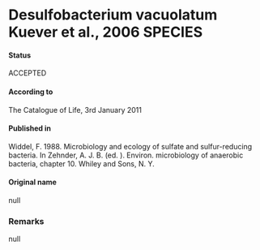 # Desulfobacterium vacuolatum Kuever et al., 2006 SPECIES

#### Status
ACCEPTED

#### According to
The Catalogue of Life, 3rd January 2011

#### Published in
Widdel, F. 1988. Microbiology and ecology of sulfate and sulfur-reducing bacteria. In Zehnder, A. J. B. (ed. ). Environ. microbiology of anaerobic bacteria, chapter 10. Whiley and Sons, N. Y.

#### Original name
null

### Remarks
null